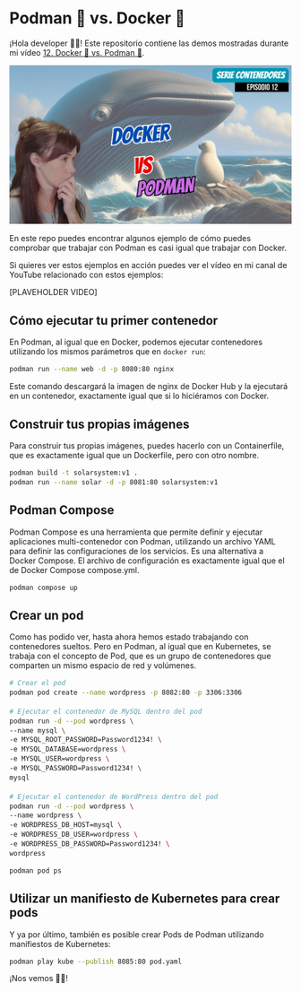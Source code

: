 # Podman 🦭 vs. Docker 🐳

¡Hola developer 👋🏻! Este repositorio contiene las demos mostradas durante mi vídeo [12. Docker 🐳 vs. Podman 🦭](https://youtu.be/Mc_kAf0UkmY?si=eyxE8kOE2byJUDCq).

![Podman vs Docker](docs/images/Docker%20vs%20Podman.png)

En este repo puedes encontrar algunos ejemplo de cómo puedes comprobar que trabajar con Podman es casi igual que trabajar con Docker.

Si quieres ver estos ejemplos en acción puedes ver el vídeo en mi canal de YouTube relacionado con estos ejemplos:

[PLAVEHOLDER VIDEO]

## Cómo ejecutar tu primer contenedor

En Podman, al igual que en Docker, podemos ejecutar contenedores utilizando los mismos parámetros que en `docker run`:

```bash
podman run --name web -d -p 8080:80 nginx 
```

Este comando descargará la imagen de nginx de Docker Hub y la ejecutará en un contenedor, exactamente igual que si lo hiciéramos con Docker.

## Construir tus propias imágenes

Para construir tus propias imágenes, puedes hacerlo con un Containerfile, que es exactamente igual que un Dockerfile, pero con otro nombre.

```bash
podman build -t solarsystem:v1 .
podman run --name solar -d -p 8081:80 solarsystem:v1
```

## Podman Compose

Podman Compose es una herramienta que permite definir y ejecutar aplicaciones multi-contenedor con Podman, utilizando un archivo YAML para definir las configuraciones de los servicios. Es una alternativa a Docker Compose. El archivo de configuración es exactamente igual que el de Docker Compose compose.yml.

```bash
podman compose up
```

## Crear un pod

Como has podido ver, hasta ahora hemos estado trabajando con contenedores sueltos. Pero en Podman, al igual que en Kubernetes, se trabaja con el concepto de Pod, que es un grupo de contenedores que comparten un mismo espacio de red y volúmenes.

```bash
# Crear el pod
podman pod create --name wordpress -p 8082:80 -p 3306:3306

# Ejecutar el contenedor de MySQL dentro del pod
podman run -d --pod wordpress \
--name mysql \
-e MYSQL_ROOT_PASSWORD=Password1234! \
-e MYSQL_DATABASE=wordpress \
-e MYSQL_USER=wordpress \
-e MYSQL_PASSWORD=Password1234! \
mysql

# Ejecutar el contenedor de WordPress dentro del pod
podman run -d --pod wordpress \
--name wordpress \
-e WORDPRESS_DB_HOST=mysql \
-e WORDPRESS_DB_USER=wordpress \
-e WORDPRESS_DB_PASSWORD=Password1234! \
wordpress
```

```bash
podman pod ps
```

## Utilizar un manifiesto de Kubernetes para crear pods

Y ya por último, también es posible crear Pods de Podman utilizando manifiestos de Kubernetes:

```bash
podman play kube --publish 8085:80 pod.yaml
```

¡Nos vemos 👋🏻!
